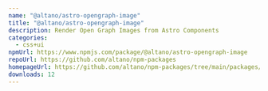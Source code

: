 ```yaml
---
name: "@altano/astro-opengraph-image"
title: "@altano/astro-opengraph-image"
description: Render Open Graph Images from Astro Components
categories:
  - css+ui
npmUrl: https://www.npmjs.com/package/@altano/astro-opengraph-image
repoUrl: https://github.com/altano/npm-packages
homepageUrl: https://github.com/altano/npm-packages/tree/main/packages/astro-opengraph-image
downloads: 12
---
```

